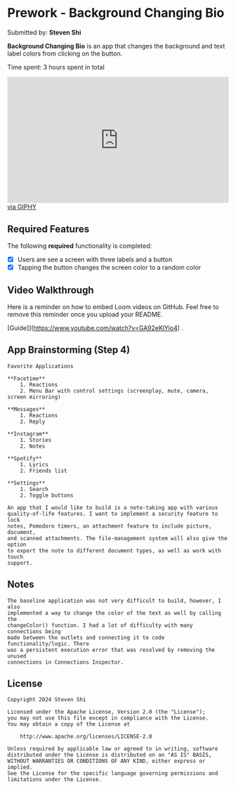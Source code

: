 # Prework - Background Changing Bio

Submitted by: **Steven Shi**

**Background Changing Bio** is an app that changes the background and text label 
colors from clicking on the button.

Time spent: 3 hours spent in total

<div style="width:100%;height:0;padding-bottom:57%;position:relative;"><iframe src="https://giphy.com/embed/yppE4sSwudammEqwip" width="100%" height="100%" style="position:absolute" frameBorder="0" class="giphy-embed" allowFullScreen></iframe></div><a href="https://giphy.com/gifs/yppE4sSwudammEqwip">via GIPHY</a>

## Required Features

The following **required** functionality is completed:

- [x] Users are see a screen with three labels and a button
- [x] Tapping the button changes the screen color to a random color
 
## Video Walkthrough

Here is a reminder on how to embed Loom videos on GitHub. Feel free to remove this reminder once you upload your README. 

[Guide]](https://www.youtube.com/watch?v=GA92eKlYio4) .

## App Brainstorming (Step 4)

    Favorite Applications
        
    **Facetime**
        1. Reactions
        2. Menu Bar with control settings (screenplay, mute, camera, screen mirroring)
        
    **Messages**
        1. Reactions
        2. Reply
        
    **Instagram**
        1. Stories
        2. Notes
        
    **Spotify**
        1. Lyrics
        2. Friends list
        
    **Settings**
        1. Search
        2. Toggle buttons

    An app that I would like to build is a note-taking app with various 
    quality-of-life features. I want to implement a security feature to lock 
    notes, Pomodoro timers, an attachment feature to include picture, document, 
    and scanned attachments. The file-management system will also give the option 
    to export the note to different document types, as well as work with touch 
    support.

## Notes

    The baseline application was not very difficult to build, however, I also 
    implemented a way to change the color of the text as well by calling the 
    changeColor() function. I had a lot of difficulty with many connections being 
    made between the outlets and connecting it to code functionality/logic. There 
    was a persistent execution error that was resolved by removing the unused 
    connections in Connections Inspector.

## License

    Copyright 2024 Steven Shi

    Licensed under the Apache License, Version 2.0 (the "License");
    you may not use this file except in compliance with the License.
    You may obtain a copy of the License at

        http://www.apache.org/licenses/LICENSE-2.0

    Unless required by applicable law or agreed to in writing, software
    distributed under the License is distributed on an "AS IS" BASIS,
    WITHOUT WARRANTIES OR CONDITIONS OF ANY KIND, either express or implied.
    See the License for the specific language governing permissions and
    limitations under the License.
